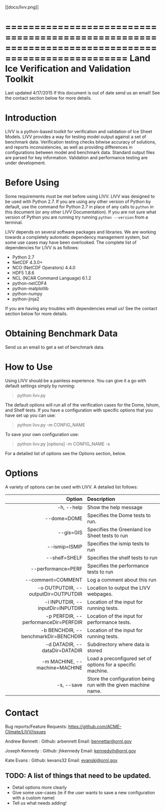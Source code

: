 [[docs/livv.png]]

===================================================================================================
  Land Ice Verification and Validation Toolkit
===================================================================================================
Last updated 4/17/2015
If this document is out of date send us an email!  See the contact section below for more details.


  Introduction
================
LIVV is a python-based toolkit for verification and validation of Ice Sheet Models.  LIVV provides a way for testing model output against a set of benchmark data.  Verification testing checks bitwise accuracy of solutions, and reports inconsistencies, as well as providing differences in configurations between model and benchmark data.  Standard output files are parsed for key information.  Validation and performance testing are under development.


  Before Using
================
Some requirements must be met before using LIVV.  LIVV was designed to be used with Python 2.7.  If you are using any other version of Python by default, use the command for Python 2.7 in place of any calls to `python` in this document (or any other LIVV Documentation).  If you are not sure what version of Python you are running try running `python --version` from a terminal.

LIVV depends on several software packages and libraries. We are working towards a completely automatic dependency management system, but some use cases may have been overlooked.  The complete list of dependencies for LIVV is as follows: 

 * Python 2.7
 * NetCDF 4.3.0+
 * NCO (NetCDF Operators) 4.4.0
 * HDF5 1.8.6
 * NCL (NCAR Command Language) 6.1.2
 * python-netCDF4
 * python-matplotlib
 * python-numpy
 * python-jinja2

If you are having any troubles with dependencies email us!  See the contact section below for more details.

 
  Obtaining Benchmark Data
============================
Send us an email to get a set of benchmark data.


  How to Use
==============
Using LIVV should be a painless experience.  You can give it a go with default settings simply by running:

> python livv.py

The default options will run all of the verification cases for the Dome, Ishom, and Shelf tests.  If you have a configuration with specific options that you have set up you can use:

> python livv.py -m CONFIG_NAME

To save your own configuration use:

> python livv.py [options] -m CONFIG_NAME -s

For a detailed list of options see the Options section, below.


  Options
===========
A variety of options can be used with LIVV.  A detailed list follows:

|	Option	| Description |
| ------------: | :-------------------------------------------------------------------------------------------------------------------------------- |
|  -h, --help |	Show the help message |
|  --dome=DOME | Specifies the Dome tests to run. |
|  --gis=GIS | Specifies the Greenland Ice Sheet tests to run					|
|  --ismip=ISMIP | Specifies the ismip tests to run								|
|  --shelf=SHELF | Specifies the shelf tests to run								|
|  --performance=PERF | Specifies the performance tests to run                      |
|  --comment=COMMENT |	Log a comment about this run									|
|  -o OUTPUTDIR, --outputDir=OUTPUTDIR | Location to output the LIVV webpages.							|
|  -i INPUTDIR, --inputDir=INPUTDIR | Location of the input for running tests.						|
|  -p PERFDIR, --performanceDir=PERFDIR | Location of the input for performance tests.                  |
|  -b BENCHDIR, --benchmarkDir=BENCHDIR | Location of the input for running tests.						|
|  -d DATADIR, --dataDir=DATADIR | Subdirectory where data is stored								|
|  -m MACHINE, --machine=MACHINE | Load a preconfigured set of options for a specific machine.		|
|  -s, --save |	Store the configuration being run with the given machine name.	|


  Contact
===========
Bug reports/Feature Requests:
  https://github.com/ACME-Climate/LIVV/issues

Andrew Bennett : 
  Github: arbennett
  Email:  bennettar@ornl.gov

Joseph Kennedy : 
  Github: jhkennedy
  Email:  kennedyjh@ornl.gov

Kate Evans : 
  Github: kevans32
  Email: evanskj@ornl.gov


TODO: A list of things that need to be updated.
-----------------------------------------------
 * Detail options more clearly
 * Give some use-cases (ie if the user wants to save a new configuration with a custom name)
 * Tell us what needs adding!
